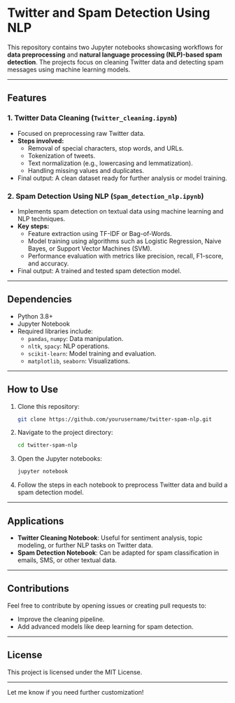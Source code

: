 # Twitter and Spam Detection Using NLP

This repository contains two Jupyter notebooks showcasing workflows for **data preprocessing** and **natural language processing (NLP)-based spam detection**. The projects focus on cleaning Twitter data and detecting spam messages using machine learning models.

---

## **Features**

### 1. **Twitter Data Cleaning (`Twitter_cleaning.ipynb`)**
- Focused on preprocessing raw Twitter data.
- **Steps involved:**
  - Removal of special characters, stop words, and URLs.
  - Tokenization of tweets.
  - Text normalization (e.g., lowercasing and lemmatization).
  - Handling missing values and duplicates.
- Final output: A clean dataset ready for further analysis or model training.

### 2. **Spam Detection Using NLP (`Spam_detection_nlp.ipynb`)**
- Implements spam detection on textual data using machine learning and NLP techniques.
- **Key steps:**
  - Feature extraction using TF-IDF or Bag-of-Words.
  - Model training using algorithms such as Logistic Regression, Naive Bayes, or Support Vector Machines (SVM).
  - Performance evaluation with metrics like precision, recall, F1-score, and accuracy.
- Final output: A trained and tested spam detection model.

---

## **Dependencies**
- Python 3.8+
- Jupyter Notebook
- Required libraries include:
  - `pandas`, `numpy`: Data manipulation.
  - `nltk`, `spacy`: NLP operations.
  - `scikit-learn`: Model training and evaluation.
  - `matplotlib`, `seaborn`: Visualizations.

---

## **How to Use**
1. Clone this repository:
   ```bash
   git clone https://github.com/yourusername/twitter-spam-nlp.git
   ```
2. Navigate to the project directory:
   ```bash
   cd twitter-spam-nlp
   ```
3. Open the Jupyter notebooks:
   ```bash
   jupyter notebook
   ```
4. Follow the steps in each notebook to preprocess Twitter data and build a spam detection model.

---

## **Applications**
- **Twitter Cleaning Notebook**: Useful for sentiment analysis, topic modeling, or further NLP tasks on Twitter data.
- **Spam Detection Notebook**: Can be adapted for spam classification in emails, SMS, or other textual data.

---

## **Contributions**
Feel free to contribute by opening issues or creating pull requests to:
- Improve the cleaning pipeline.
- Add advanced models like deep learning for spam detection.

---

## **License**
This project is licensed under the MIT License. 

---

Let me know if you need further customization!
